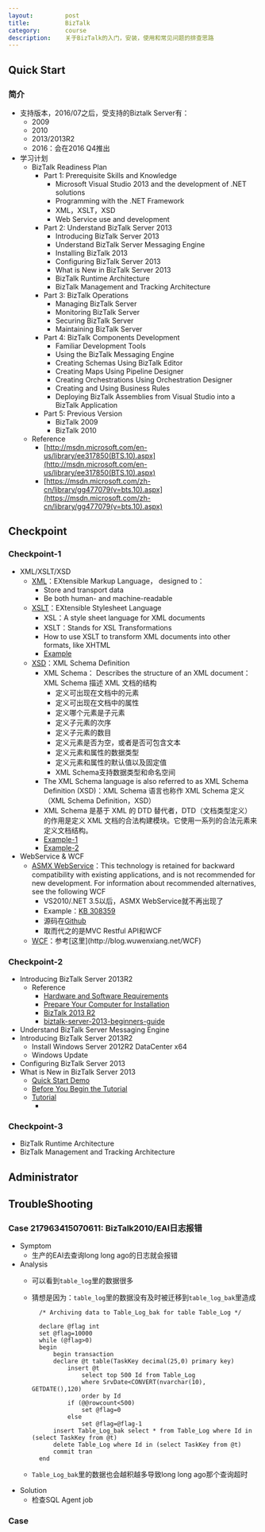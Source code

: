 ```yaml
---
layout:         post
title:          BizTalk
category:       course
description:    关于BizTalk的入门，安装，使用和常见问题的排查思路
---
```


## Quick Start

### 简介
- 支持版本，2016/07之后，受支持的Biztalk Server有：	
	- 2009
	- 2010
	- 2013/2013R2
	- 2016：会在2016 Q4推出
- 学习计划
	- BizTalk Readiness Plan  
		- Part 1: Prerequisite Skills and Knowledge 
			- Microsoft Visual Studio 2013 and the development of .NET solutions 
			- Programming with the .NET Framework 
			- XML，XSLT，XSD
			- Web Service use and development 
		- Part 2: Understand BizTalk Server 2013
			- Introducing BizTalk Server 2013
			- Understand BizTalk Server Messaging Engine
			- Installing BizTalk 2013
			- Configuring BizTalk Server 2013
			- What is New in BizTalk Server 2013
			- BizTalk Runtime Architecture
			- BizTalk Management and Tracking Architecture
		- Part 3: BizTalk Operations
			- Managing BizTalk Server
			- Monitoring BizTalk Server
			- Securing BizTalk Server
			- Maintaining BizTalk Server 
		- Part 4: BizTalk Components Development
			- Familiar Development Tools
			- Using the BizTalk Messaging Engine
			- Creating Schemas Using BizTalk Editor
			- Creating Maps Using Pipeline Designer
			- Creating Orchestrations Using Orchestration Designer
			- Creating and Using Business Rules
			- Deploying BizTalk Assemblies from Visual Studio into a BizTalk Application
		- Part 5: Previous Version
			- BizTalk 2009
			- BizTalk 2010 
	- Reference
		- [http://msdn.microsoft.com/en-us/library/ee317850(BTS.10).aspx](http://msdn.microsoft.com/en-us/library/ee317850(BTS.10).aspx)
		- [https://msdn.microsoft.com/zh-cn/library/gg477079(v=bts.10).aspx](https://msdn.microsoft.com/zh-cn/library/gg477079(v=bts.10).aspx)

## Checkpoint

### Checkpoint-1
- XML/XSLT/XSD
	- [XML](http://www.w3schools.com/xml/)：EXtensible Markup Language， designed to：
		- Store and transport data
		- Be both human- and machine-readable
	- [XSLT](http://www.w3schools.com/xsl/)：EXtensible Stylesheet Language
		- XSL：A style sheet language for XML documents
		- XSLT：Stands for XSL Transformations
		- How to use XSLT to transform XML documents into other formats, like XHTML
		- [Example](http://www.w3schools.com/xsl/tryxslt.asp?xmlfile=cdcatalog&xsltfile=cdcatalog)
	- [XSD](http://www.w3schools.com/Xml/schema_intro.asp)：XML Schema Definition
		- XML Schema： Describes the structure of an XML document：XML Schema 描述 XML 文档的结构
			- 定义可出现在文档中的元素
			- 定义可出现在文档中的属性
			- 定义哪个元素是子元素
			- 定义子元素的次序
			- 定义子元素的数目
			- 定义元素是否为空，或者是否可包含文本
			- 定义元素和属性的数据类型
			- 定义元素和属性的默认值以及固定值
			- XML Schema支持数据类型和命名空间
		- The XML Schema language is also referred to as XML Schema Definition (XSD)：XML Schema 语言也称作 XML Schema 定义（XML Schema Definition，XSD）
		- XML Schema 是基于 XML 的 DTD 替代者，DTD（文档类型定义）的作用是定义 XML 文档的合法构建模块。它使用一系列的合法元素来定义文档结构。
		- [Example-1](http://www.w3school.com.cn/schema/schema_example.asp)
		- [Example-2](http://www.w3school.com.cn/schema/schema_howto.asp)
- WebService & WCF
	- [ASMX WebService](https://msdn.microsoft.com/en-us/library/yzbxwf53(v=vs.120).aspx)：This technology is retained for backward compatibility with existing applications, and is not recommended for new development. For information about recommended alternatives, see the following WCF
		- VS2010/.NET 3.5以后，ASMX WebService就不再出现了
		- Example：[KB 308359](https://support.microsoft.com/en-us/kb/308359)
		- 源码在[Github](https://github.com/wu-wenxiang/hubWarehouse/tree/master/program/C%23/WebService/DemoSoap)
		- 取而代之的是MVC Restful API和WCF
	- [WCF](https://msdn.microsoft.com/en-us/library/bb907578(v=vs.120).aspx)：参考[这里](http://blog.wuwenxiang.net/WCF)

### Checkpoint-2
- Introducing BizTalk Server 2013R2
	- Reference
		- [Hardware and Software Requirements](https://msdn.microsoft.com/en-us/library/jj248697.aspx)
		- [Prepare Your Computer for Installation](https://msdn.microsoft.com/en-us/library/jj248684.aspx)
		- [BizTalk 2013 R2](https://msdn.microsoft.com/en-us/library/jj248681.aspx)
		- [biztalk-server-2013-beginners-guide](http://social.technet.microsoft.com/wiki/contents/articles/17398.biztalk-server-2013-beginners-guide.aspx)
- Understand BizTalk Server Messaging Engine
- Introducing BizTalk Server 2013R2
	- Install Windows Server 2012R2 DataCenter x64
	- Windows Update
- Configuring BizTalk Server 2013
- What is New in BizTalk Server 2013
	- [Quick Start Demo](https://social.technet.microsoft.com/wiki/contents/articles/29719.biztalk-server-2013-r2-json-support-and-integration-with-cloud-api-s.aspx)
	- [Before You Begin the Tutorial](https://msdn.microsoft.com/en-us/library/gg167124.aspx)
	- [Tutorial](https://msdn.microsoft.com/en-us/library/aa560270.aspx)
		- []()

### Checkpoint-3
- BizTalk Runtime Architecture
- BizTalk Management and Tracking Architecture

## Administrator

## TroubleShooting

### Case 217963415070611: BizTalk2010/EAI日志报错
- Symptom
	- 生产的EAI去查询long long ago的日志就会报错
- Analysis
	- 可以看到`table_log`里的数据很多
	- 猜想是因为：`table_log`里的数据没有及时被迁移到`table_log_bak`里造成

			/* Archiving data to Table_Log_bak for table Table_Log */

			declare @flag int
			set @flag=10000
			while (@flag>0)
			begin
				begin transaction
				declare @t table(TaskKey decimal(25,0) primary key)
					insert @t
						select top 500 Id from Table_Log
						where SrvDate<CONVERT(nvarchar(10), GETDATE(),120)
						order by Id
					if (@@rowcount<500)
						set @flag=0
					else
						set @flag=@flag-1
				insert Table_Log_bak select * from Table_Log where Id in (select TaskKey from @t)
				delete Table_Log where Id in (select TaskKey from @t)
				commit tran
			end

	- `Table_Log_bak`里的数据也会越积越多导致long long ago那个查询超时
- Solution
	- 检查SQL Agent job
### Case


